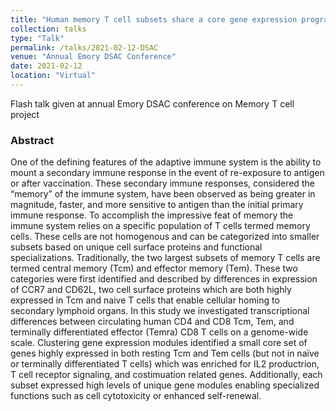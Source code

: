 ```yaml
---
title: "Human memory T cell subsets share a core gene expression program defining memory as well as subset-specific gene modules related to effector functions and self-renewal"
collection: talks
type: "Talk"
permalink: /talks/2021-02-12-DSAC
venue: "Annual Emory DSAC Conference"
date: 2021-02-12
location: "Virtual"
---
```


Flash talk given at annual Emory DSAC conference on Memory T cell project

### Abstract

One of the defining features of the adaptive immune system is the ability to mount a secondary immune response in the event of re-exposure to antigen or after vaccination. These secondary immune responses, considered the “memory” of the immune system, have been observed as being greater in magnitude, faster, and more sensitive to antigen than the initial primary immune response. To accomplish the impressive feat of memory the immune system relies on a specific population of T cells termed memory cells.  These cells are not homogenous and can be categorized into smaller subsets based on unique cell surface proteins and functional specializations. Traditionally, the two largest subsets of memory T cells are termed central memory (Tcm) and effector memory (Tem). These two categories were first identified and described by differences in expression of CCR7 and CD62L, two cell surface proteins which are both highly expressed in Tcm and naive T cells that enable cellular homing to secondary lymphoid organs. In this study we investigated transcriptional differences between circulating human CD4 and CD8 Tcm, Tem, and terminally differentiated effector (Temra) CD8 T cells on a genome-wide scale. Clustering gene expression modules identified a small core set of genes highly expressed in both resting Tcm and Tem cells (but not in naïve or terminally differentiated T cells) which was enriched for IL2 productrion, T cell receptor signaling, and costimuation related genes. Additionally, each subset expressed high levels of unique gene modules enabling specialized functions such as cell cytotoxicity or enhanced self-renewal.
